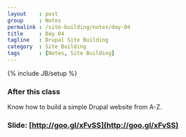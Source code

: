 ```yaml
---
layout    : post
group     : Notes
permalink : /site-building/notes/day-04
title     : Day 04
tagline   : Drupal Site Building
category  : Site Building
tags      : [Notes, Site Building]
---
```

{% include JB/setup %}

### After this class

Know how to build a simple Drupal website from A-Z.

### Slide: [http://goo.gl/xFvSS](http://goo.gl/xFvSS)
